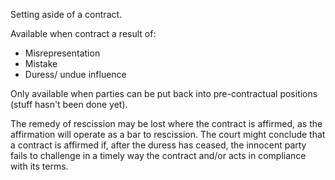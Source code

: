 Setting aside of a contract. 

Available when contract a result of:
- Misrepresentation
- Mistake
- Duress/ undue influence

Only available when parties can be put back into pre-contractual positions (stuff hasn't been done yet).

The remedy of rescission may be lost where the contract is affirmed, as the affirmation will operate as a bar to rescission. The court might conclude that a contract is affirmed if, after the duress has ceased, the innocent party fails to challenge in a timely way the contract and/or acts in compliance with its terms.
